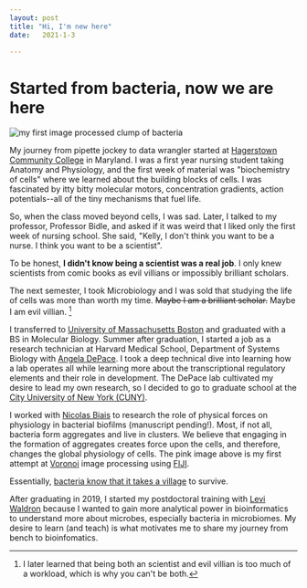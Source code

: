 ```yaml
---
layout: post
title: "Hi, I'm new here"
date:   2021-1-3

---
```



# Started from bacteria, now we are here

![my first image processed clump of bacteria](https://scontent-lga3-2.xx.fbcdn.net/v/t1.0-9/29512481_10100390149125570_5374232527176629474_n.jpg?_nc_cat=104&ccb=2&_nc_sid=19026a&_nc_ohc=rWTyxdN6A2UAX8-GXpJ&_nc_ht=scontent-lga3-2.xx&oh=1e3e1aad84e572b745fe984ffef671fc&oe=601C3EE7)

My journey from pipette jockey to data wrangler started at [Hagerstown Community College](https://www.hagerstowncc.edu/) in Maryland. I was a first year nursing student taking Anatomy and Physiology, and the first week of material was "biochemistry of cells" where we learned about the building blocks of cells. I was fascinated by itty bitty molecular motors, concentration gradients, action potentials--all of the tiny mechanisms that fuel life. 

So, when the class moved beyond cells, I was sad. Later, I talked to my professor, Professor Bidle, and asked if it was weird that I liked only the first week of nursing school. She said, "Kelly, I don't think you want to be a nurse. I think you want to be a scientist". 

To be honest, **I didn't know being a scientist was a real job**. I only knew scientists from comic books as evil villians or impossibly brilliant scholars. 

The next semester, I took Microbiology and I was sold that studying the life of cells was more than worth my time. ~~Maybe I am a brilliant scholar.~~ Maybe I am evil villian. [^1]

I transferred to [University of Massachusetts Boston](https://www.umb.edu/) and graduated with a BS in Molecular Biology. Summer after graduation, I started a job as a research technician at Harvard Medical School, Department of Systems Biology with [Angela DePace](https://depace.med.harvard.edu/). I took a deep technical dive into learning how a lab operates all while learning more about the transcriptional regulatory elements and their role in development. The DePace lab cultivated my desire to lead my own research, so I decided to go to graduate school at the [City University of New York (CUNY)](https://www.gc.cuny.edu/home). 

I worked with [Nicolas Biais](http://www.mechano-micro-biology.org/) to research the role of physical forces on physiology in bacterial biofilms (manuscript pending!). Most, if not all, bacteria form aggregates and live in clusters. We believe that engaging in the formation of aggregates creates force upon the cells, and therefore, changes the global physiology of cells. The pink image above is my first attempt at [Voronoi](https://en.wikipedia.org/wiki/Voronoi_diagram#:~:text=In%20mathematics%2C%20a%20Voronoi%20diagram,%2C%20sites%2C%20or%20generators) image processing using [FIJI](https://imagej.net/Fiji).

Essentially, [bacteria know that it takes a village](https://en.wikipedia.org/wiki/It_takes_a_village#:~:text=%22It%20takes%20a%20village%20to,a%20safe%20and%20healthy%20environment) to survive. 

After graduating in 2019, I started my postdoctoral training with [Levi Waldron](https://waldronlab.io/) because I wanted to gain more analytical power in bioinformatics to understand more about microbes, especially bacteria in microbiomes. My desire to learn (and teach) is what motivates me to share my journey from bench to bioinfomatics. 


[^1]: I later learned that being both an scientist and evil villian is too much of a workload, which is why you can't be both. 
